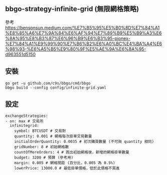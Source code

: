 ## bbgo-strategy-infinite-grid (無限網格策略)

參考 https://bensonsun.medium.com/%E7%B5%95%E5%B0%8D%E7%84%A1%E8%85%A6%E7%9A%84%E6%AF%94%E7%89%B9%E5%B9%A3%E6%8A%95%E8%B3%87%E6%96%B9%E6%B3%95-pionex-%E7%84%A1%E9%99%90%E7%B6%B2%E6%A0%BC%E4%BA%A4%E6%98%93-%E6%A5%B5%E9%80%9F%E5%AE%9A%E6%8A%95-d963551d5150

## 安裝

    go get -u github.com/c9s/bbgo/cmd/bbgo
    bbgo build --config config/infinite-grid.yaml

## 設定


    exchangeStrategies:
    - on: max # 交易所
      infinitegrid:
        symbol: BTCUSDT # 交易對
        quantity: 0.001 # 網格每次掛單交易數量
        initialOrderQuantity: 0.0035 # 初次購買數量 (不可與 quantity 相同)
        gridNumber: 8 # 初始網格數
        countOfMoreOrders: 4 # 跑出初始網格後，新增的網格掛單數量
        budget: 3200 # 預算 (參考用)
        margin: 0.005 # 網格間距 (百分比，0.005 為 0.5%)
        lowerPrice: 13000.0 # 最低掛單價格，低於此價格不買進
      
 
